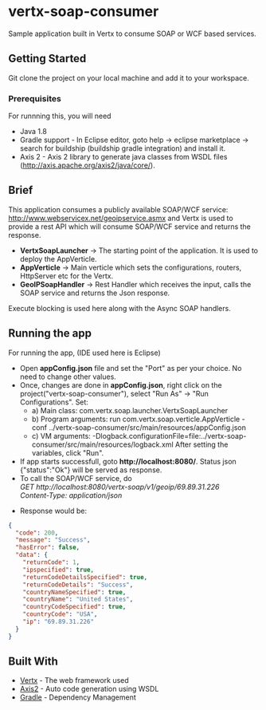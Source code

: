 # vertx-soap-consumer

Sample application built in Vertx to consume SOAP or WCF based services.

## Getting Started

Git clone the project on your local machine and add it to your workspace.

### Prerequisites

For runnning this, you will need
- Java 1.8
- Gradle support - In Eclipse editor, goto help -> eclipse marketplace -> search for buildship (buildship gradle integration) and install it.
- Axis 2  - Axis 2 library to generate java classes from WSDL files (http://axis.apache.org/axis2/java/core/).

## Brief

This application consumes a publicly available SOAP/WCF service: http://www.webservicex.net/geoipservice.asmx and Vertx is used to provide a rest API which will consume SOAP/WCF service and returns the response.
- **VertxSoapLauncher**       -> The starting point of the application. It is used to deploy the AppVerticle.
- **AppVerticle**             -> Main verticle which sets the configurations, routers, HttpServer etc for the Vertx.
- **GeoIPSoapHandler**        -> Rest Handler which receives the input, calls the SOAP service and returns the Json response.

Execute blocking is used here along with the Async SOAP handlers.

## Running the app

For running the app, (IDE used here is Eclipse)
- Open **appConfig.json** file and set the "Port" as per your choice. No need to change other values.
- Once, changes are done in **appConfig.json**, right click on the project("vertx-soap-consumer"), select "Run As" -> "Run Configurations". Set:
  * a) Main class: com.vertx.soap.launcher.VertxSoapLauncher
  * b) Program arguments: run com.vertx.soap.verticle.AppVerticle -conf ../vertx-soap-consumer/src/main/resources/appConfig.json
  * c) VM arguments: -Dlogback.configurationFile=file:../vertx-soap-consumer/src/main/resources/logback.xml
After setting the variables, click "Run".
- If app starts successfull, goto **http://localhost:8080/**. Status json {"status":"Ok"} will be served as response.
- To call the SOAP/WCF service, do <br />
*GET http://localhost:8080/vertx-soap/v1/geoip/69.89.31.226* <br />
*Content-Type: application/json* <br />
* Response would be: <br />
```json
{
  "code": 200,
  "message": "Success",
  "hasError": false,
  "data": {
    "returnCode": 1,
    "ipspecified": true,
    "returnCodeDetailsSpecified": true,
    "returnCodeDetails": "Success",
    "countryNameSpecified": true,
    "countryName": "United States",
    "countryCodeSpecified": true,
    "countryCode": "USA",
    "ip": "69.89.31.226"
  }
}
```
## Built With

* [Vertx](http://vertx.io/) - The web framework used
* [Axis2](http://axis.apache.org/axis2/java/core/) - Auto code generation using WSDL
* [Gradle](https://gradle.org/) - Dependency Management
